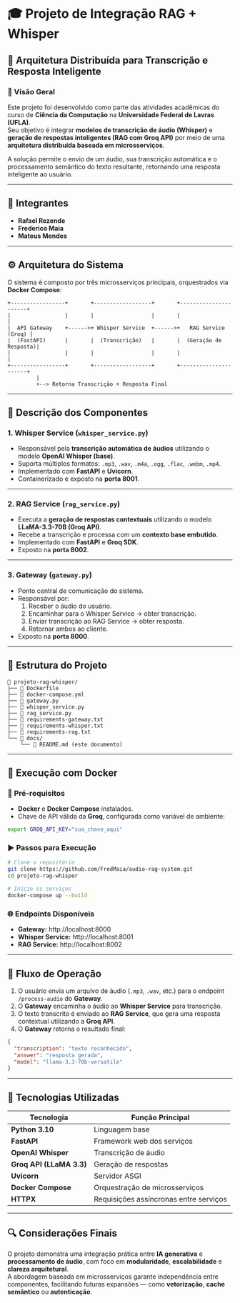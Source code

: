 # 🎓 Projeto de Integração RAG + Whisper

## 🧠 Arquitetura Distribuída para Transcrição e Resposta Inteligente

### 📘 Visão Geral
Este projeto foi desenvolvido como parte das atividades acadêmicas do curso de **Ciência da Computação** na **Universidade Federal de Lavras (UFLA)**.  
Seu objetivo é integrar **modelos de transcrição de áudio (Whisper)** e **geração de respostas inteligentes (RAG com Groq API)** por meio de uma **arquitetura distribuída baseada em microsserviços**.

A solução permite o envio de um áudio, sua transcrição automática e o processamento semântico do texto resultante, retornando uma resposta inteligente ao usuário.

---

## 👥 Integrantes
- **Rafael Rezende**  
- **Frederico Maia**  
- **Mateus Mendes**  

---

## ⚙️ Arquitetura do Sistema

O sistema é composto por três microsserviços principais, orquestrados via **Docker Compose**:

```
+-----------------+       +------------------+       +----------------------+
|                 |       |                  |       |                      |
|  API Gateway    +------>+ Whisper Service  +------>+   RAG Service (Groq) |
|  (FastAPI)      |       |  (Transcrição)   |       |  (Geração de Resposta)|
|                 |       |                  |       |                      |
+-----------------+       +------------------+       +----------------------+
         |                                                         
         +--> Retorna Transcrição + Resposta Final
```

---

## 🔹 Descrição dos Componentes

### **1. Whisper Service (`whisper_service.py`)**
- Responsável pela **transcrição automática de áudios** utilizando o modelo **OpenAI Whisper (base)**.  
- Suporta múltiplos formatos: `.mp3`, `.wav`, `.m4a`, `.ogg`, `.flac`, `.webm`, `.mp4`.  
- Implementado com **FastAPI** e **Uvicorn**.  
- Containerizado e exposto na **porta 8001**.

---

### **2. RAG Service (`rag_service.py`)**
- Executa a **geração de respostas contextuais** utilizando o modelo **LLaMA-3.3-70B (Groq API)**.  
- Recebe a transcrição e processa com um **contexto base embutido**.  
- Implementado com **FastAPI** e **Groq SDK**.  
- Exposto na **porta 8002**.

---

### **3. Gateway (`gateway.py`)**
- Ponto central de comunicação do sistema.  
- Responsável por:  
  1. Receber o áudio do usuário.  
  2. Encaminhar para o Whisper Service → obter transcrição.  
  3. Enviar transcrição ao RAG Service → obter resposta.  
  4. Retornar ambos ao cliente.  
- Exposto na **porta 8000**.

---

## 🧱 Estrutura do Projeto

```
📂 projeto-rag-whisper/
├── 📄 Dockerfile
├── 📄 docker-compose.yml
├── 📄 gateway.py
├── 📄 whisper_service.py
├── 📄 rag_service.py
├── 📄 requirements-gateway.txt
├── 📄 requirements-whisper.txt
├── 📄 requirements-rag.txt
└── 📁 docs/
    └── 📄 README.md (este documento)
```

---

## 🐳 Execução com Docker

### 🔧 Pré-requisitos
- **Docker** e **Docker Compose** instalados.  
- Chave de API válida da **Groq**, configurada como variável de ambiente:

```bash
export GROQ_API_KEY="sua_chave_aqui"
```

### ▶️ Passos para Execução

```bash
# Clone o repositório
git clone https://github.com/FredMaia/audio-rag-system.git
cd projeto-rag-whisper

# Inicie os serviços
docker-compose up --build
```

### 🌐 Endpoints Disponíveis
- **Gateway:** http://localhost:8000  
- **Whisper Service:** http://localhost:8001  
- **RAG Service:** http://localhost:8002  

---

## 🧩 Fluxo de Operação

1. O usuário envia um arquivo de áudio (`.mp3`, `.wav`, etc.) para o endpoint `/process-audio` do **Gateway**.  
2. O **Gateway** encaminha o áudio ao **Whisper Service** para transcrição.  
3. O texto transcrito é enviado ao **RAG Service**, que gera uma resposta contextual utilizando a **Groq API**.  
4. O **Gateway** retorna o resultado final:

```json
{
  "transcription": "texto reconhecido",
  "answer": "resposta gerada",
  "model": "llama-3.3-70b-versatile"
}
```

---

## 🧠 Tecnologias Utilizadas

| Tecnologia | Função Principal |
|-------------|------------------|
| **Python 3.10** | Linguagem base |
| **FastAPI** | Framework web dos serviços |
| **OpenAI Whisper** | Transcrição de áudio |
| **Groq API (LLaMA 3.3)** | Geração de respostas |
| **Uvicorn** | Servidor ASGI |
| **Docker Compose** | Orquestração de microsserviços |
| **HTTPX** | Requisições assíncronas entre serviços |

---

## 🔍 Considerações Finais
O projeto demonstra uma integração prática entre **IA generativa** e **processamento de áudio**, com foco em **modularidade**, **escalabilidade** e **clareza arquitetural**.  
A abordagem baseada em microsserviços garante independência entre componentes, facilitando futuras expansões — como **vetorização**, **cache semântico** ou **autenticação**.
